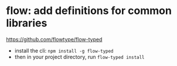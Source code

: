 # flow: add definitions for common libraries

<https://github.com/flowtype/flow-typed>

- install the cli: `npm install -g flow-typed`
- then in your project directory, run `flow-typed install`
